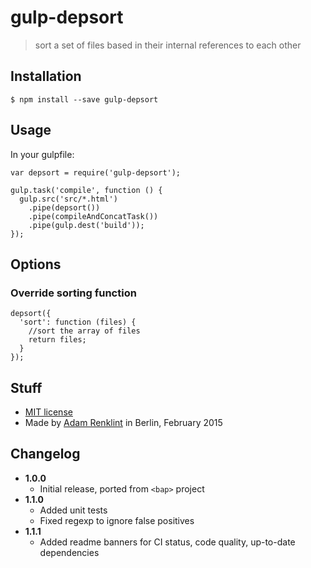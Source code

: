# gulp-depsort

> sort a set of files based in their internal references to each other

## Installation

```
$ npm install --save gulp-depsort
```

## Usage

In your gulpfile:
```
var depsort = require('gulp-depsort');

gulp.task('compile', function () {
  gulp.src('src/*.html')
    .pipe(depsort())
    .pipe(compileAndConcatTask())
    .pipe(gulp.dest('build'));
});
```

## Options

### Override sorting function

```
depsort({
  'sort': function (files) {
    //sort the array of files
    return files;
  }
});
```

## Stuff

- [MIT license](LICENSE)
- Made by [Adam Renklint](http://adamrenklint.com) in Berlin, February 2015

## Changelog

- **1.0.0**
  - Initial release, ported from ```<bap>``` project
- **1.1.0**
  - Added unit tests
  - Fixed regexp to ignore false positives
- **1.1.1**
  - Added readme banners for CI status, code quality, up-to-date dependencies